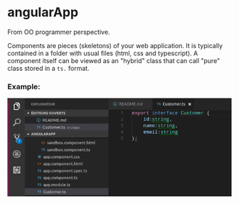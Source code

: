 # angularApp

From OO programmer perspective.

Components are pieces (skeletons) of your web application. It is typically contained in a folder with usual files (html, css and typescript).
A component itself can be viewed as an "hybrid" class that can call "pure" class stored in a  `ts.` format. 

### Example:

![](./img/customers.png)